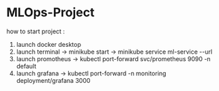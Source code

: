 # MLOps-Project

how to start project :
1) launch docker desktop
2) launch terminal -> minikube start -> minikube service ml-service --url
3) launch promotheus -> kubectl port-forward svc/prometheus 9090 -n default
4) launch grafana -> kubectl port-forward -n monitoring deployment/grafana 3000

